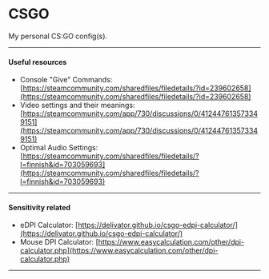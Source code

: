 # CSGO
My personal CS:GO config(s).

- - -

#### Useful resources
- Console "Give" Commands: [https://steamcommunity.com/sharedfiles/filedetails/?id=239602658](https://steamcommunity.com/sharedfiles/filedetails/?id=239602658)
- Video settings and their meanings: [https://steamcommunity.com/app/730/discussions/0/412447613573349151](https://steamcommunity.com/app/730/discussions/0/412447613573349151)
- Optimal Audio Settings: [https://steamcommunity.com/sharedfiles/filedetails/?l=finnish&id=703059693](https://steamcommunity.com/sharedfiles/filedetails/?l=finnish&id=703059693)

- - -

#### Sensitivity related
- eDPI Calculator: [https://delivator.github.io/csgo-edpi-calculator/](https://delivator.github.io/csgo-edpi-calculator/)
- Mouse DPI Calculator: [https://www.easycalculation.com/other/dpi-calculator.php](https://www.easycalculation.com/other/dpi-calculator.php)

- - -
